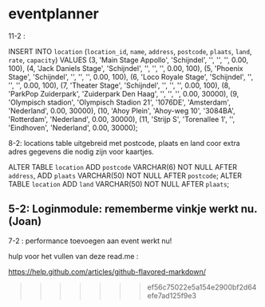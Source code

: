 eventplanner
============
11-2 :

INSERT INTO `location` (`location_id`, `name`, `address`, `postcode`, `plaats`, `land`, `rate`, `capacity`) VALUES
(3, 'Main Stage Appollo', 'Schijndel', '', '', '', 0.00, 100),
(4, 'Jack Daniels Stage', 'Schijndel', '', '', '', 0.00, 100),
(5, 'Phoenix Stage', 'Schijndel', '', '', '', 0.00, 100),
(6, 'Loco Royale Stage', 'Schijndel', '', '', '', 0.00, 100),
(7, 'Theater Stage', 'Schijndel', '', '', '', 0.00, 100),
(8, 'ParkPop Zuiderpark', 'Zuiderpark Den Haag', '', '', '', 0.00, 30000),
(9, 'Olympisch stadion', 'Olympisch Stadion 21', '1076DE', 'Amsterdam', 'Nederland', 0.00, 30000),
(10, 'Ahoy Plein', 'Ahoy-weg 10', '3084BA', 'Rotterdam', 'Nederland', 0.00, 30000),
(11, 'Strijp S', 'Torenallee 1', '', 'Eindhoven', 'Nederland', 0.00, 30000);

8-2: locations table uitgebreid met postcode, plaats en land coor extra adres gegevens die nodig zijn voor kaartjes.

ALTER TABLE `location` ADD `postcode` VARCHAR(6) NOT NULL AFTER `address`, ADD `plaats` VARCHAR(50) NOT NULL AFTER `postcode`;
ALTER TABLE `location` ADD `land` VARCHAR(50) NOT NULL AFTER `plaats`;

5-2: Loginmodule: rememberme vinkje werkt nu. (Joan)
----------------

7-2 : performance toevoegen aan event werkt nu! 






hulp voor het vullen van deze read.me : 

https://help.github.com/articles/github-flavored-markdown/
>>>>>>> ef56c75022e5a154e2900bf2d64efe7ad125f9e3


